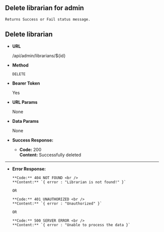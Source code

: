 **Delete librarian for admin**
----
    Returns Success or Fail status message.

## Delete librarian

* **URL**

  /api/admin/librarians/${id}

* **Method**

  `DELETE`

* **Bearer Token**

  Yes

* **URL Params**

  None

* **Data Params**

  None

* **Success Response:**

    * **Code:** 200 <br/>
      **Content:** Successfully deleted
    
----



* **Error Response:**


      **Code:** 404 NOT FOUND <br />
      **Content:** `{ error : "Librarian is not found!" }`

      OR

      **Code:** 401 UNAUTHORIZED <br />
      **Content:** `{ error : "Unauthorized" }`

      OR

      **Code:** 500 SERVER ERROR <br />
      **Content:** `{ error : "Unable to process the data }`

